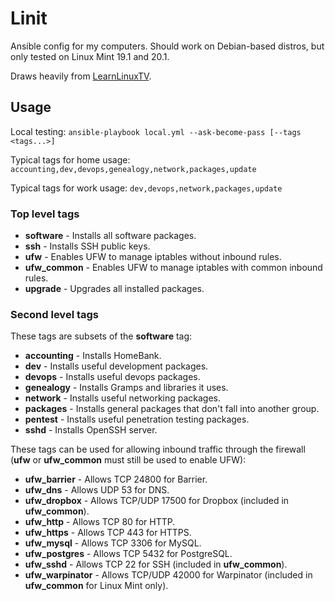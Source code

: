 # Linit

Ansible config for my computers. Should work on Debian-based distros, but only tested on Linux Mint 19.1 and 20.1.

Draws heavily from [LearnLinuxTV](https://github.com/LearnLinuxTV/personal_ansible_desktop_configs).

## Usage

Local testing: `ansible-playbook local.yml --ask-become-pass [--tags <tags...>]`

Typical tags for home usage: `accounting,dev,devops,genealogy,network,packages,update`

Typical tags for work usage: `dev,devops,network,packages,update`

### Top level tags

* **software** - Installs all software packages.
* **ssh** - Installs SSH public keys.
* **ufw** - Enables UFW to manage iptables without inbound rules.
* **ufw_common** - Enables UFW to manage iptables with common inbound rules.
* **upgrade** - Upgrades all installed packages.

### Second level tags

These tags are subsets of the **software** tag:

* **accounting** - Installs HomeBank.
* **dev** - Installs useful development packages.
* **devops** - Installs useful devops packages.
* **genealogy** - Installs Gramps and libraries it uses.
* **network** - Installs useful networking packages.
* **packages** - Installs general packages that don't fall into another group.
* **pentest** - Installs useful penetration testing packages.
* **sshd** - Installs OpenSSH server.

These tags can be used for allowing inbound traffic through the firewall (**ufw** or **ufw_common** must still be used to enable UFW):

* **ufw_barrier** - Allows TCP 24800 for Barrier.
* **ufw_dns** - Allows UDP 53 for DNS.
* **ufw_dropbox** - Allows TCP/UDP 17500 for Dropbox (included in **ufw_common**).
* **ufw_http** - Allows TCP 80 for HTTP.
* **ufw_https** - Allows TCP 443 for HTTPS.
* **ufw_mysql** - Allows TCP 3306 for MySQL.
* **ufw_postgres** - Allows TCP 5432 for PostgreSQL.
* **ufw_sshd** - Allows TCP 22 for SSH (included in **ufw_common**).
* **ufw_warpinator** - Allows TCP/UDP 42000 for Warpinator (included in **ufw_common** for Linux Mint only).
